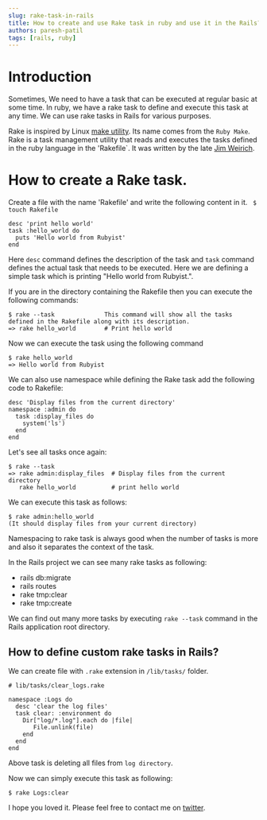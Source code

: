 ```yaml
---
slug: rake-task-in-rails
title: How to create and use Rake task in ruby and use it in the Rails?
authors: paresh-patil
tags: [rails, ruby]
---
```


# Introduction

Sometimes, We need to have a task that can be executed at regular basic at some time. In ruby, we have a rake task to define and execute this task at any time. We can use rake tasks in Rails for various purposes.

<!--truncate-->

Rake is inspired by Linux [make utility](<https://en.wikipedia.org/wiki/Make_(software)>). Its name comes from the `Ruby Make`. Rake is a task management utility that reads and executes the tasks defined in the ruby language in the 'Rakefile`. It was written by the late [Jim Weirich](https://en.wikipedia.org/wiki/Jim_Weirich).

# How to create a Rake task.

Create a file with the name 'Rakefile' and write the following content in it.
` $ touch Rakefile`

```
desc 'print hello world'
task :hello_world do
  puts 'Hello world from Rubyist'
end
```

Here `desc` command defines the description of the task and `task` command defines the actual task that needs to be executed. Here we are defining a simple task which is printing "Hello world from Rubyist.".

If you are in the directory containing the Rakefile then you can execute the following commands:

```
$ rake --task              This command will show all the tasks defined in the Rakefile along with its description.
=> rake hello_world        # Print hello world
```

Now we can execute the task using the following command

```
$ rake hello_world
=> Hello world from Rubyist
```

We can also use namespace while defining the Rake task add the following code to Rakefile:

```
desc 'Display files from the current directory'
namespace :admin do
  task :display_files do
    system('ls')
  end
end
```

Let's see all tasks once again:

```
$ rake --task
=> rake admin:display_files  # Display files from the current directory
   rake hello_world          # print hello world
```

We can execute this task as follows:

```
$ rake admin:hello_world
(It should display files from your current directory)
```

Namespacing to rake task is always good when the number of tasks is more and also it separates the context of the task.

In the Rails project we can see many rake tasks as following:

- rails db:migrate
- rails routes
- rake tmp:clear
- rake tmp:create

We can find out many more tasks by executing `rake --task` command in the Rails application root directory.

## How to define custom rake tasks in Rails?

We can create file with `.rake` extension in `/lib/tasks/` folder.

```
# lib/tasks/clear_logs.rake

namespace :Logs do
  desc 'clear the log files'
  task clear: :environment do
    Dir["log/*.log"].each do |file|
       File.unlink(file)
    end
  end
end
```

Above task is deleting all files from `log directory`.

Now we can simply execute this task as following:

```
$ rake Logs:clear
```

I hope you loved it.
Please feel free to contact me on [twitter](https://twitter.com/Shekharpatil95).

